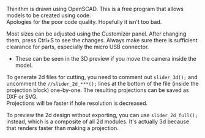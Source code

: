 Thinithm is drawn using OpenSCAD. This is a free program that allows models to be created using code.  
Apologies for the poor code quality. Hopefully it isn't too bad.

Most sizes can be adjusted using the Customizer panel. After changing them, press Ctrl+S to see the changes.
Always make sure there is sufficient clearance for parts, especially the micro USB connector.  
- These can be seen in the 3D preview if you move the camera inside the model.

To generate 2d files for cutting, you need to comment out `slider_3d();` and uncomment the `//slider_2d_***();` lines at
the bottom of the file (inside the projection block) one-by-one. The resulting projections can be saved as DXF or SVG.  
Projections will be faster if hole resolution is decreased.

To preview the 2d design without exporting, you can use `slider_2d_full();` instead, which is a composite of all 2d
modules. It's actually 3d because that renders faster than making a projection.